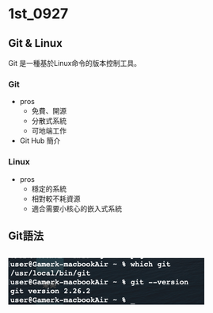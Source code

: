 # 1st_0927

## Git & Linux

Git 是一種基於Linux命令的版本控制工具。

### Git

- pros
    - 免費、開源
    - 分散式系統
    - 可地端工作
- Git Hub 簡介

### Linux

- pros
    - 穩定的系統
    - 相對較不耗資源
    - 適合需要小核心的嵌入式系統
    

## Git語法

```bash

```

![Untitled](TA/Untitled.png)